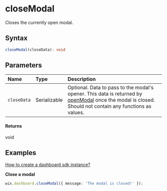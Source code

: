 # closeModal

Closes the currently open modal.

## Syntax

```ts
closeModal(closeData): void
```
## Parameters

| Name | Type | Description |
| :------ | :------ | :------ |
| `closeData` | Serializable | Optional. Data to pass to the modal's opener. This data is returned by [openModal](openModal.md) once the modal is closed. Should not contain any functions as values. |

#### Returns

void

## Examples
[How to create a dashboard sdk instance?](Intro.md#usage)

**Close a modal**

```ts
wix.dashboard.closeModal({ message: 'The modal is closed!' });
```